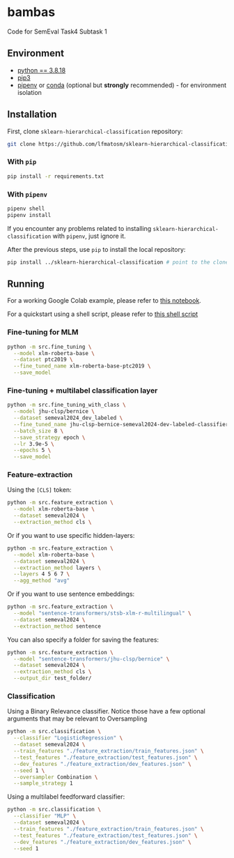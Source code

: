 # bambas
Code for SemEval Task4 Subtask 1

## Environment

* [python == 3.8.18](https://www.python.org/downloads/release/python-3818/)
* [pip3](https://pip.pypa.io/en/stable/cli/pip_install/)
* [pipenv](https://pypi.org/project/pipenv/) or [conda](https://docs.conda.io/projects/miniconda/en/latest/) (optional but **strongly** recommended) - for environment isolation

## Installation

First, clone `sklearn-hierarchical-classification` repository:

```sh
git clone https://github.com/lfmatosm/sklearn-hierarchical-classification
```

### With `pip`
```sh
pip install -r requirements.txt
```

### With `pipenv`
```sh
pipenv shell
pipenv install
```

If you encounter any problems related to installing `sklearn-hierarchical-classification` with `pipenv`, just ignore it.

After the previous steps, use `pip` to install the local repository:
```sh
pip install ../sklearn-hierarchical-classification # point to the cloned repository path
```

## Running
For a working Google Colab example, please refer to [this notebook](./Fine_tuning_+_feature_extraction_+_class.ipynb).

For a quickstart using a shell script, please refer to [this shell script](./quickstart.sh)

### Fine-tuning for MLM
```sh
python -m src.fine_tuning \
  --model xlm-roberta-base \
  --dataset ptc2019 \
  --fine_tuned_name xlm-roberta-base-ptc2019 \
  --save_model
```

### Fine-tuning + multilabel classification layer
```sh
python -m src.fine_tuning_with_class \
  --model jhu-clsp/bernice \
  --dataset semeval2024_dev_labeled \
  --fine_tuned_name jhu-clsp-bernice-semeval2024-dev-labeled-classifier \
  --batch_size 8 \
  --save_strategy epoch \
  --lr 3.9e-5 \
  --epochs 5 \
  --save_model
```

### Feature-extraction
Using the `[CLS]` token:
```sh
python -m src.feature_extraction \
  --model xlm-roberta-base \
  --dataset semeval2024 \
  --extraction_method cls \
```

Or if you want to use specific hidden-layers:
```sh
python -m src.feature_extraction \
  --model xlm-roberta-base \
  --dataset semeval2024 \
  --extraction_method layers \
  --layers 4 5 6 7 \
  --agg_method "avg"
```

Or if you want to use sentence embeddings:
```sh
python -m src.feature_extraction \
  --model "sentence-transformers/stsb-xlm-r-multilingual" \
  --dataset semeval2024 \
  --extraction_method sentence
```

You can also specify a folder for saving the features:
```sh
python -m src.feature_extraction \
  --model "sentence-transformers/jhu-clsp/bernice" \
  --dataset semeval2024 \
  --extraction_method cls \
  --output_dir test_folder/
```

### Classification

Using a Binary Relevance classifier. Notice those have a few optional arguments that may be relevant to Oversampling

```sh
python -m src.classification \
  --classifier "LogisticRegression" \
  --dataset semeval2024 \
  --train_features "./feature_extraction/train_features.json" \
  --test_features "./feature_extraction/test_features.json" \
  --dev_features "./feature_extraction/dev_features.json" \
  --seed 1 \
  --oversampler Combination \
  --sample_strategy 1
```

Using a multilabel feedforward classifier:

```sh
python -m src.classification \
  --classifier "MLP" \
  --dataset semeval2024 \
  --train_features "./feature_extraction/train_features.json" \
  --test_features "./feature_extraction/test_features.json" \
  --dev_features "./feature_extraction/dev_features.json" \
  --seed 1
```